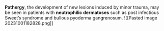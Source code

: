 **Pathergy**, the development of new lesions induced by minor trauma, may be seen in patients with **neutrophilic dermatoses** such as post infectious Sweet’s syndrome and bullous pyoderma gangrenosum.
![[Pasted image 20231001182828.png]]
